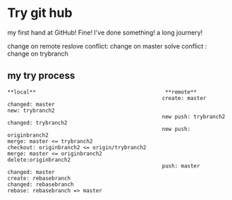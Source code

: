 # Try git hub
my first hand at GitHub!
Fine! I've done something!
a long journery!

change on remote
reslove conflict: change on master
solve conflict : change on trybranch

## my try process
```
**local**                                         **remote**
                                                 create: master
changed: master                                  
new: trybranch2                                                                      
                                                 new push: trybranch2
changed: trybranch2                                                                  
                                                 new push: originbranch2
merge: master <= trybranch2                                                          
checkout: originbranch2 <= origin/trybranch2                                         
merge: master <= originbranch2                                                   
delete:originbranch2
                                                 push: master
changed: master
create: rebasebranch
changed: rebasebranch
rebase: rebasebranch => master
```
